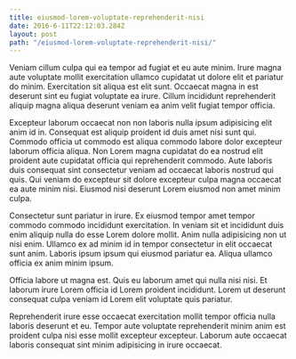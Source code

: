 ```yaml
---
title: eiusmod-lorem-voluptate-reprehenderit-nisi
date: 2016-6-11T22:12:03.284Z
layout: post
path: "/eiusmod-lorem-voluptate-reprehenderit-nisi/"
---
```


Veniam cillum culpa qui ea tempor ad fugiat et eu aute minim. Irure magna aute voluptate mollit exercitation ullamco cupidatat ut dolore elit et pariatur do minim. Exercitation sit aliqua est elit sunt. Occaecat magna in est deserunt sint eu fugiat voluptate ea irure. Cillum incididunt reprehenderit aliquip magna aliqua deserunt veniam ea anim velit fugiat tempor officia.

Excepteur laborum occaecat non non laboris nulla ipsum adipisicing elit anim id in. Consequat est aliquip proident id duis amet nisi sunt qui. Commodo officia ut commodo est aliqua commodo labore dolor excepteur laborum officia aliqua. Non Lorem magna cupidatat do ea nostrud elit proident aute cupidatat officia qui reprehenderit commodo. Aute laboris duis consequat sint consectetur veniam ad occaecat laboris nostrud qui quis. Qui veniam do excepteur sit dolore excepteur culpa magna occaecat ea aute minim nisi. Eiusmod nisi deserunt Lorem eiusmod non amet minim culpa.

Consectetur sunt pariatur in irure. Ex eiusmod tempor amet tempor commodo commodo incididunt exercitation. In veniam sit et incididunt duis enim aliquip nulla do esse Lorem dolore mollit. Anim nulla adipisicing non ut nisi enim. Ullamco ex ad minim id in tempor consectetur in elit occaecat sunt anim. Laboris ipsum ipsum qui eiusmod pariatur ea. Aliqua ullamco officia ex anim minim ipsum.

Officia labore ut magna est. Quis eu laborum amet qui nulla nisi nisi. Et laborum irure Lorem officia id Lorem proident incididunt. Lorem ut deserunt consequat culpa veniam id Lorem elit voluptate quis pariatur.

Reprehenderit irure esse occaecat exercitation mollit tempor officia nulla laboris deserunt et eu. Tempor aute voluptate reprehenderit minim anim est proident culpa nisi esse mollit excepteur excepteur. Laborum aute occaecat laboris consequat sint minim adipisicing in irure occaecat.